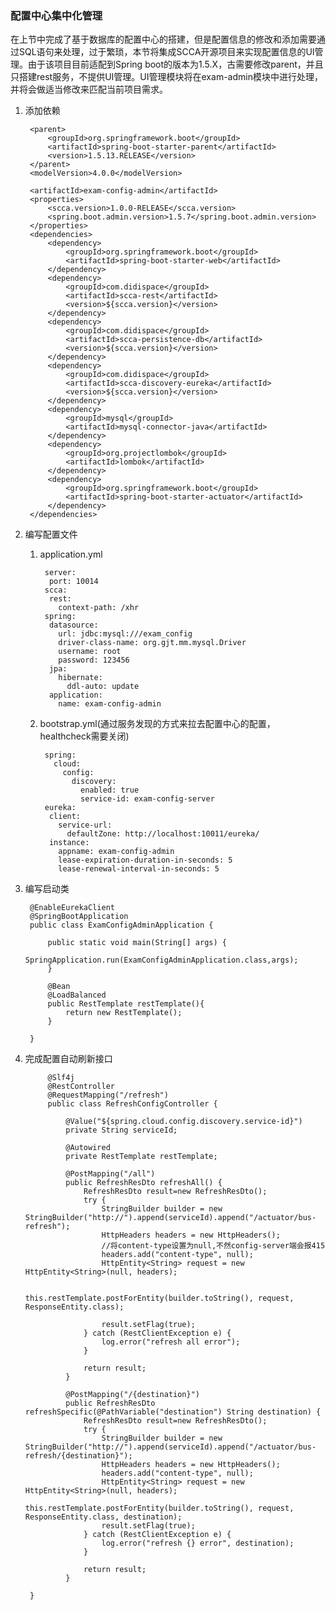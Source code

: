 ### 配置中心集中化管理
在上节中完成了基于数据库的配置中心的搭建，但是配置信息的修改和添加需要通过SQL语句来处理，过于繁琐，本节将集成SCCA开源项目来实现配置信息的UI管理。由于该项目目前适配到Spring boot的版本为1.5.X，古需要修改parent，并且只搭建rest服务，不提供UI管理。UI管理模块将在exam-admin模块中进行处理，并将会做适当修改来匹配当前项目需求。

1. 添加依赖

		<parent>
	        <groupId>org.springframework.boot</groupId>
	        <artifactId>spring-boot-starter-parent</artifactId>
	        <version>1.5.13.RELEASE</version>
	    </parent>
	    <modelVersion>4.0.0</modelVersion>
	
	    <artifactId>exam-config-admin</artifactId>
	    <properties>
	        <scca.version>1.0.0-RELEASE</scca.version>
	        <spring.boot.admin.version>1.5.7</spring.boot.admin.version>
	    </properties>
	    <dependencies>
	        <dependency>
	            <groupId>org.springframework.boot</groupId>
	            <artifactId>spring-boot-starter-web</artifactId>
	        </dependency>
	        <dependency>
	            <groupId>com.didispace</groupId>
	            <artifactId>scca-rest</artifactId>
	            <version>${scca.version}</version>
	        </dependency>
	        <dependency>
	            <groupId>com.didispace</groupId>
	            <artifactId>scca-persistence-db</artifactId>
	            <version>${scca.version}</version>
	        </dependency>
	        <dependency>
	            <groupId>com.didispace</groupId>
	            <artifactId>scca-discovery-eureka</artifactId>
	            <version>${scca.version}</version>
	        </dependency>
	        <dependency>
	            <groupId>mysql</groupId>
	            <artifactId>mysql-connector-java</artifactId>
	        </dependency>
	        <dependency>
	            <groupId>org.projectlombok</groupId>
	            <artifactId>lombok</artifactId>
	        </dependency>
	        <dependency>
	            <groupId>org.springframework.boot</groupId>
	            <artifactId>spring-boot-starter-actuator</artifactId>
	        </dependency>
	    </dependencies>
2. 编写配置文件
	1. application.yml

			server:
			 port: 10014
			scca:
			 rest:
			   context-path: /xhr
			spring:
			 datasource:
			   url: jdbc:mysql:///exam_config
			   driver-class-name: org.gjt.mm.mysql.Driver
			   username: root
			   password: 123456
			 jpa:
			   hibernate:
			     ddl-auto: update
			 application:
			   name: exam-config-admin
	2. bootstrap.yml(通过服务发现的方式来拉去配置中心的配置，healthcheck需要关闭)

			spring:
			  cloud:
			    config:
			      discovery:
			        enabled: true
			        service-id: exam-config-server
			eureka:
			 client:
			   service-url:
			     defaultZone: http://localhost:10011/eureka/
			 instance:
			   appname: exam-config-admin
			   lease-expiration-duration-in-seconds: 5
			   lease-renewal-interval-in-seconds: 5
3. 编写启动类

		@EnableEurekaClient
		@SpringBootApplication
		public class ExamConfigAdminApplication {
		
		    public static void main(String[] args) {
		        SpringApplication.run(ExamConfigAdminApplication.class,args);
		    }
		
		    @Bean
		    @LoadBalanced
		    public RestTemplate restTemplate(){
		        return new RestTemplate();
		    }
		
		}

4. 完成配置自动刷新接口

			@Slf4j
			@RestController
			@RequestMapping("/refresh")
			public class RefreshConfigController {
			
			    @Value("${spring.cloud.config.discovery.service-id}")
			    private String serviceId;
			
			    @Autowired
			    private RestTemplate restTemplate;
			
			    @PostMapping("/all")
			    public RefreshResDto refreshAll() {
			        RefreshResDto result=new RefreshResDto();
			        try {
			            StringBuilder builder = new StringBuilder("http://").append(serviceId).append("/actuator/bus-refresh");
			            HttpHeaders headers = new HttpHeaders();
			            //将content-type设置为null,不然config-server端会报415
			            headers.add("content-type", null);
			            HttpEntity<String> request = new HttpEntity<String>(null, headers);
			
			            this.restTemplate.postForEntity(builder.toString(), request, ResponseEntity.class);
			
			            result.setFlag(true);
			        } catch (RestClientException e) {
			            log.error("refresh all error");
			        }
			
			        return result;
			    }
			
			    @PostMapping("/{destination}")
			    public RefreshResDto refreshSpecific(@PathVariable("destination") String destination) {
			        RefreshResDto result=new RefreshResDto();
			        try {
			            StringBuilder builder = new StringBuilder("http://").append(serviceId).append("/actuator/bus-refresh/{destination}");
			            HttpHeaders headers = new HttpHeaders();
			            headers.add("content-type", null);
			            HttpEntity<String> request = new HttpEntity<String>(null, headers);
			            this.restTemplate.postForEntity(builder.toString(), request, ResponseEntity.class, destination);
			            result.setFlag(true);
			        } catch (RestClientException e) {
			            log.error("refresh {} error", destination);
			        }
			
			        return result;
			    }
		
		}